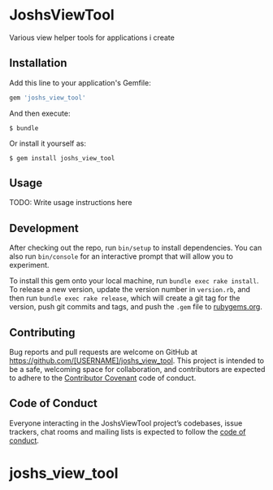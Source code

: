 # JoshsViewTool

Various view helper tools for applications i create

## Installation

Add this line to your application's Gemfile:

```ruby
gem 'joshs_view_tool'
```

And then execute:

    $ bundle

Or install it yourself as:

    $ gem install joshs_view_tool

## Usage

TODO: Write usage instructions here

## Development

After checking out the repo, run `bin/setup` to install dependencies. You can also run `bin/console` for an interactive prompt that will allow you to experiment.

To install this gem onto your local machine, run `bundle exec rake install`. To release a new version, update the version number in `version.rb`, and then run `bundle exec rake release`, which will create a git tag for the version, push git commits and tags, and push the `.gem` file to [rubygems.org](https://rubygems.org).

## Contributing

Bug reports and pull requests are welcome on GitHub at https://github.com/[USERNAME]/joshs_view_tool. This project is intended to be a safe, welcoming space for collaboration, and contributors are expected to adhere to the [Contributor Covenant](http://contributor-covenant.org) code of conduct.

## Code of Conduct

Everyone interacting in the JoshsViewTool project’s codebases, issue trackers, chat rooms and mailing lists is expected to follow the [code of conduct](https://github.com/[USERNAME]/joshs_view_tool/blob/master/CODE_OF_CONDUCT.md).
# joshs_view_tool
